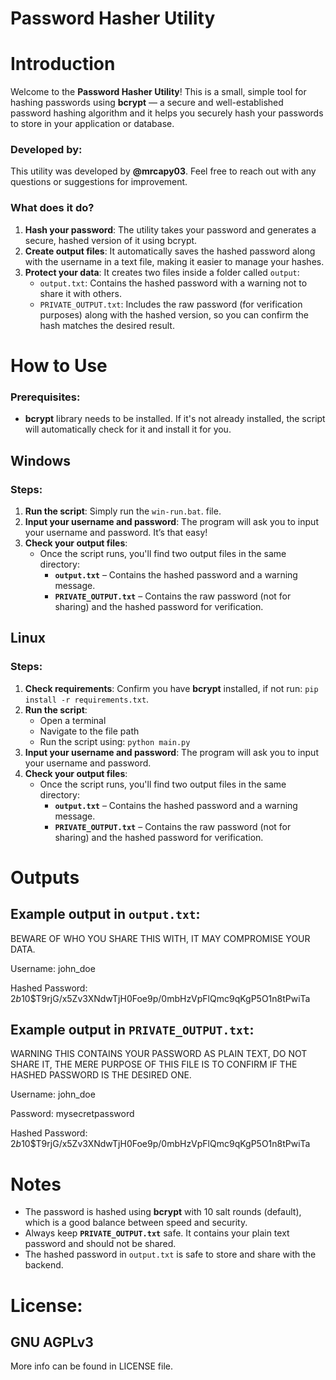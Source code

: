 # Password Hasher Utility

# Introduction

Welcome to the **Password Hasher Utility**! This is a small, simple tool for hashing passwords using **bcrypt** — a secure and well-established password hashing algorithm and it helps you securely hash your passwords to store in your application or database.

### Developed by: 
This utility was developed by **@mrcapy03**. Feel free to reach out with any questions or suggestions for improvement.


### What does it do?

1. **Hash your password**: The utility takes your password and generates a secure, hashed version of it using bcrypt.
2. **Create output files**: It automatically saves the hashed password along with the username in a text file, making it easier to manage your hashes.
3. **Protect your data**: It creates two files inside a folder called `output`:
   - `output.txt`: Contains the hashed password with a warning not to share it with others.
   - `PRIVATE_OUTPUT.txt`: Includes the raw password (for verification purposes) along with the hashed version, so you can confirm the hash matches the desired result.

# How to Use

### Prerequisites:
- **bcrypt** library needs to be installed. If it's not already installed, the script will automatically check for it and install it for you.

## Windows

### Steps:

1. **Run the script**: Simply run the `win-run.bat`. file.
2. **Input your username and password**: The program will ask you to input your username and password. It’s that easy!
3. **Check your output files**:
   - Once the script runs, you'll find two output files in the same directory:
     - **`output.txt`** – Contains the hashed password and a warning message.
     - **`PRIVATE_OUTPUT.txt`** – Contains the raw password (not for sharing) and the hashed password for verification.

## Linux

### Steps:

1. **Check requirements**: Confirm you have **bcrypt** installed, if not run: `pip install -r requirements.txt`.
2. **Run the script**:
    - Open a terminal
    - Navigate to the file path
    - Run the script using: `python main.py`
3. **Input your username and password**: The program will ask you to input your username and password.
4. **Check your output files**:
   - Once the script runs, you'll find two output files in the same directory:
     - **`output.txt`** – Contains the hashed password and a warning message.
     - **`PRIVATE_OUTPUT.txt`** – Contains the raw password (not for sharing) and the hashed password for verification.

# Outputs

## Example output in `output.txt`:

BEWARE OF WHO YOU SHARE THIS WITH, IT MAY COMPROMISE YOUR DATA.

Username: john_doe

Hashed Password: $2b$10$T9rjG/x5Zv3XNdwTjH0Foe9p/0mbHzVpFlQmc9qKgP5O1n8tPwiTa


## Example output in `PRIVATE_OUTPUT.txt`:

WARNING THIS CONTAINS YOUR PASSWORD AS PLAIN TEXT, DO NOT SHARE IT, THE MERE PURPOSE OF THIS FILE IS TO CONFIRM IF THE HASHED PASSWORD IS THE DESIRED ONE.

Username: john_doe

Password: mysecretpassword

Hashed Password: $2b$10$T9rjG/x5Zv3XNdwTjH0Foe9p/0mbHzVpFlQmc9qKgP5O1n8tPwiTa

# Notes

- The password is hashed using **bcrypt** with 10 salt rounds (default), which is a good balance between speed and security.
- Always keep **`PRIVATE_OUTPUT.txt`** safe. It contains your plain text password and should not be shared.
- The hashed password in `output.txt` is safe to store and share with the backend.

# License:

## GNU AGPLv3
More info can be found in LICENSE file.
